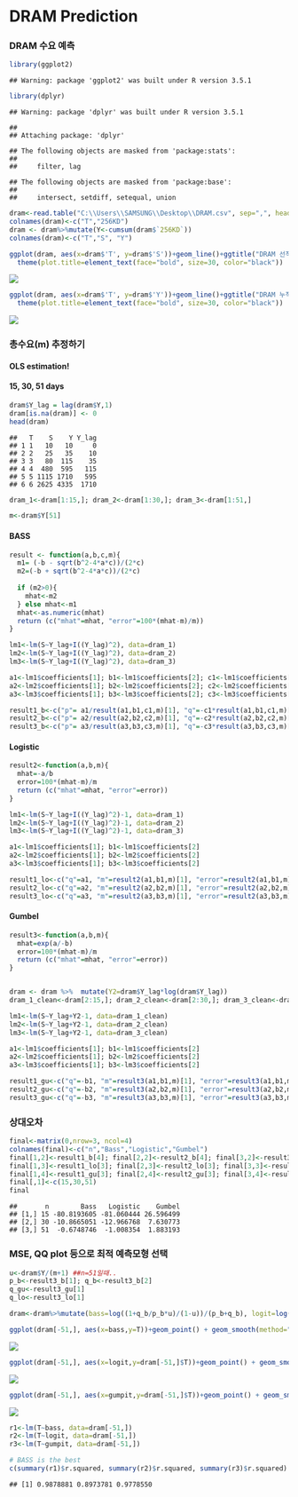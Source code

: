 DRAM Prediction
================

### DRAM 수요 예측

``` r
library(ggplot2)
```

    ## Warning: package 'ggplot2' was built under R version 3.5.1

``` r
library(dplyr)
```

    ## Warning: package 'dplyr' was built under R version 3.5.1

    ## 
    ## Attaching package: 'dplyr'

    ## The following objects are masked from 'package:stats':
    ## 
    ##     filter, lag

    ## The following objects are masked from 'package:base':
    ## 
    ##     intersect, setdiff, setequal, union

``` r
dram<-read.table("C:\\Users\\SAMSUNG\\Desktop\\DRAM.csv", sep=",", header=T)
colnames(dram)<-c("T","256KD")
dram <- dram%>%mutate(Y<-cumsum(dram$`256KD`)) 
colnames(dram)<-c("T","S", "Y")

ggplot(dram, aes(x=dram$'T', y=dram$'S'))+geom_line()+ggtitle("DRAM 선적자료")+labs(x="시점", y="256KD") +
  theme(plot.title=element_text(face="bold", size=30, color="black"))
```

![](index_files/figure-markdown_github/unnamed-chunk-1-1.png)

``` r
ggplot(dram, aes(x=dram$'T', y=dram$'Y'))+geom_line()+ggtitle("DRAM 누적 선적자료")+labs(x="시점", y="256KD") +
  theme(plot.title=element_text(face="bold", size=30, color="black"))
```

![](index_files/figure-markdown_github/unnamed-chunk-1-2.png)

### 총수요(m) 추정하기

#### OLS estimation!

#### 15, 30, 51 days

``` r
dram$Y_lag = lag(dram$Y,1)
dram[is.na(dram)] <- 0
head(dram)
```

    ##   T    S    Y Y_lag
    ## 1 1   10   10     0
    ## 2 2   25   35    10
    ## 3 3   80  115    35
    ## 4 4  480  595   115
    ## 5 5 1115 1710   595
    ## 6 6 2625 4335  1710

``` r
dram_1<-dram[1:15,]; dram_2<-dram[1:30,]; dram_3<-dram[1:51,] 

m<-dram$Y[51]
```

#### BASS

``` r
result <- function(a,b,c,m){
  m1= (-b - sqrt(b^2-4*a*c))/(2*c)
  m2=(-b + sqrt(b^2-4*a*c))/(2*c)
  
  if (m2>0){
    mhat<-m2
  } else mhat<-m1
  mhat<-as.numeric(mhat)
  return (c("mhat"=mhat, "error"=100*(mhat-m)/m))
}

lm1<-lm(S~Y_lag+I((Y_lag)^2), data=dram_1)
lm2<-lm(S~Y_lag+I((Y_lag)^2), data=dram_2)
lm3<-lm(S~Y_lag+I((Y_lag)^2), data=dram_3)

a1<-lm1$coefficients[1]; b1<-lm1$coefficients[2]; c1<-lm1$coefficients[3] 
a2<-lm2$coefficients[1]; b2<-lm2$coefficients[2]; c2<-lm2$coefficients[3] 
a3<-lm3$coefficients[1]; b3<-lm3$coefficients[2]; c3<-lm3$coefficients[3] 

result1_b<-c("p"= a1/result(a1,b1,c1,m)[1], "q"=-c1*result(a1,b1,c1,m)[1], "m"=result(a1,b1,c1,m)[1], "error"=result(a1,b1,c1,m)[2])
result2_b<-c("p"= a2/result(a2,b2,c2,m)[1], "q"=-c2*result(a2,b2,c2,m)[1], "m"=result(a2,b2,c2,m)[1], "error"=result(a2,b2,c2,m)[2])
result3_b<-c("p"= a3/result(a3,b3,c3,m)[1], "q"=-c3*result(a3,b3,c3,m)[1], "m"=result(a3,b3,c3,m)[1], "error"=result(a3,b3,c3,m)[2])
```

#### Logistic

``` r
result2<-function(a,b,m){
  mhat=-a/b
  error=100*(mhat-m)/m
  return (c("mhat"=mhat, "error"=error))
}

lm1<-lm(S~Y_lag+I((Y_lag)^2)-1, data=dram_1)
lm2<-lm(S~Y_lag+I((Y_lag)^2)-1, data=dram_2)
lm3<-lm(S~Y_lag+I((Y_lag)^2)-1, data=dram_3)

a1<-lm1$coefficients[1]; b1<-lm1$coefficients[2]
a2<-lm2$coefficients[1]; b2<-lm2$coefficients[2]
a3<-lm3$coefficients[1]; b3<-lm3$coefficients[2]

result1_lo<-c("q"=a1, "m"=result2(a1,b1,m)[1], "error"=result2(a1,b1,m)[2])
result2_lo<-c("q"=a2, "m"=result2(a2,b2,m)[1], "error"=result2(a2,b2,m)[2])
result3_lo<-c("q"=a3, "m"=result2(a3,b3,m)[1], "error"=result2(a3,b3,m)[2])
```

#### Gumbel

``` r
result3<-function(a,b,m){
  mhat=exp(a/-b)
  error=100*(mhat-m)/m
  return (c("mhat"=mhat, "error"=error))
}


dram <- dram %>%  mutate(Y2=dram$Y_lag*log(dram$Y_lag))
dram_1_clean<-dram[2:15,]; dram_2_clean<-dram[2:30,]; dram_3_clean<-dram[2:51,] 

lm1<-lm(S~Y_lag+Y2-1, data=dram_1_clean)
lm2<-lm(S~Y_lag+Y2-1, data=dram_2_clean)
lm3<-lm(S~Y_lag+Y2-1, data=dram_3_clean)

a1<-lm1$coefficients[1]; b1<-lm1$coefficients[2]
a2<-lm2$coefficients[1]; b2<-lm2$coefficients[2]
a3<-lm3$coefficients[1]; b3<-lm3$coefficients[2]

result1_gu<-c("q"=-b1, "m"=result3(a1,b1,m)[1], "error"=result3(a1,b1,m)[2])
result2_gu<-c("q"=-b2, "m"=result3(a2,b2,m)[1], "error"=result3(a2,b2,m)[2])
result3_gu<-c("q"=-b3, "m"=result3(a3,b3,m)[1], "error"=result3(a3,b3,m)[2])
```

### 상대오차

``` r
final<-matrix(0,nrow=3, ncol=4)
colnames(final)<-c("n","Bass","Logistic","Gumbel")
final[1,2]<-result1_b[4]; final[2,2]<-result2_b[4]; final[3,2]<-result3_b[4];
final[1,3]<-result1_lo[3]; final[2,3]<-result2_lo[3]; final[3,3]<-result3_lo[3];
final[1,4]<-result1_gu[3]; final[2,4]<-result2_gu[3]; final[3,4]<-result3_gu[3];
final[,1]<-c(15,30,51)
final
```

    ##       n        Bass   Logistic    Gumbel
    ## [1,] 15 -80.8193605 -81.060444 26.596499
    ## [2,] 30 -10.8665051 -12.966768  7.630773
    ## [3,] 51  -0.6748746  -1.008354  1.883193

### MSE, QQ plot 등으로 최적 예측모형 선택

``` r
u<-dram$Y/(m+1) ##n=51일때..
p_b<-result3_b[1]; q_b<-result3_b[2]
q_gu<-result3_gu[1]  
q_lo<-result3_lo[1]

dram<-dram%>%mutate(bass=log((1+q_b/p_b*u)/(1-u))/(p_b+q_b), logit=log(u/(1-u)), gumpit=(-log(-log(u))))

ggplot(dram[-51,], aes(x=bass,y=T))+geom_point() + geom_smooth(method="lm", se=F) + ggtitle("Bass QQ-plot")
```

![](index_files/figure-markdown_github/unnamed-chunk-7-1.png)

``` r
ggplot(dram[-51,], aes(x=logit,y=dram[-51,]$T))+geom_point() + geom_smooth(method="lm", se=F) + ggtitle("Logistic QQ-plot")
```

![](index_files/figure-markdown_github/unnamed-chunk-7-2.png)

``` r
ggplot(dram[-51,], aes(x=gumpit,y=dram[-51,]$T))+geom_point() + geom_smooth(method="lm", se=F) + ggtitle("Gumbel QQ-plot")
```

![](index_files/figure-markdown_github/unnamed-chunk-7-3.png)

``` r
r1<-lm(T~bass, data=dram[-51,])
r2<-lm(T~logit, data=dram[-51,])
r3<-lm(T~gumpit, data=dram[-51,])

# BASS is the best
c(summary(r1)$r.squared, summary(r2)$r.squared, summary(r3)$r.squared)
```

    ## [1] 0.9878881 0.8973781 0.9778550

